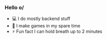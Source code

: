 ### Hello o/

- 💻 I do mostly backend stuff
- 🔭 I make games in my spare time
- ⚡ Fun fact I can hold breath up to 2 minutes
